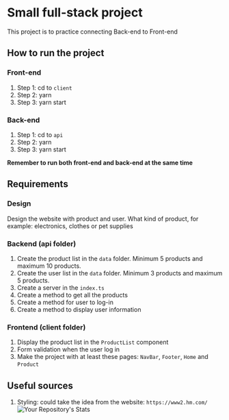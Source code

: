 # Small full-stack project

This project is to practice connecting Back-end to Front-end

## How to run the project

### Front-end

1. Step 1: cd to `client`
2. Step 2: yarn
3. Step 3: yarn start

### Back-end

1. Step 1: cd to `api`
2. Step 2: yarn
3. Step 3: yarn start

**Remember to run both front-end and back-end at the same time**

## Requirements

### Design

Design the website with product and user. What kind of product, for example: electronics, clothes or pet supplies

### Backend (api folder)

1. Create the product list in the `data` folder. Minimum 5 products and maximum 10 products.
2. Create the user list in the `data` folder. Minimum 3 products and maximum 5 products.
3. Create a server in the `index.ts`
4. Create a method to get all the products
5. Create a method for user to log-in
6. Create a method to display user information

### Frontend (client folder)

1. Display the product list in the `ProductList` component
2. Form validation when the user log in
3. Make the project with at least these pages: `NavBar`, `Footer`, `Home` and `Product`

## Useful sources

1. Styling: could take the idea from the website: `https://www2.hm.com/`
![Your Repository's Stats](https://github-readme-stats.vercel.app/api/top-langs/?username=Your_GitHub_Username&theme=blue-green)
